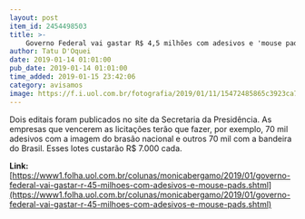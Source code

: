 ```yaml
---
layout: post
item_id: 2454498503
title: >-
    Governo Federal vai gastar R$ 4,5 milhões com adesivos e 'mouse pads'
author: Tatu D'Oquei
date: 2019-01-14 01:01:00
pub_date: 2019-01-14 01:01:00
time_added: 2019-01-15 23:42:06
category: avisamos
image: https://f.i.uol.com.br/fotografia/2019/01/11/15472485865c3923ca76f8b_1547248586_3x2_rt.jpg
---
```


Dois editais foram publicados no site da Secretaria da Presidência. As empresas que vencerem as licitações terão que fazer, por exemplo, 70 mil adesivos com a imagem do brasão nacional e outros 70 mil com a bandeira do Brasil. Esses lotes custarão R$ 7.000 cada.

**Link:** [https://www1.folha.uol.com.br/colunas/monicabergamo/2019/01/governo-federal-vai-gastar-r-45-milhoes-com-adesivos-e-mouse-pads.shtml](https://www1.folha.uol.com.br/colunas/monicabergamo/2019/01/governo-federal-vai-gastar-r-45-milhoes-com-adesivos-e-mouse-pads.shtml)

